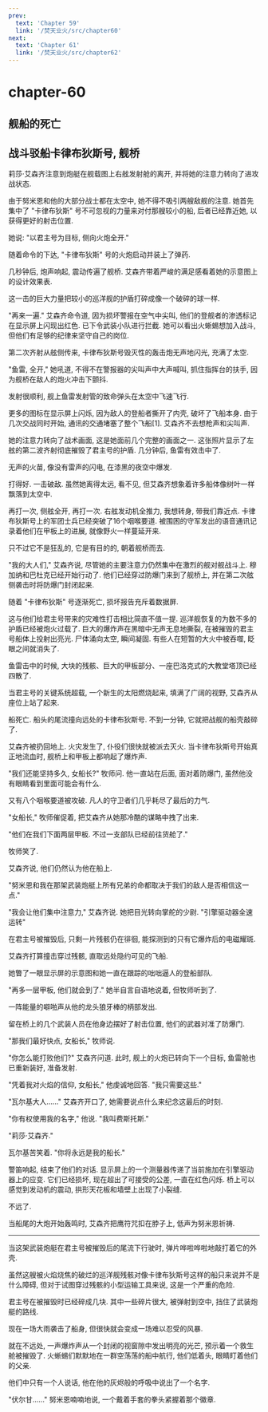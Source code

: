 ```yaml
---
prev:
  text: 'Chapter 59'
  link: '/焚天业火/src/chapter60'
next:
  text: 'Chapter 61'
  link: '/焚天业火/src/chapter62'
---
```


# chapter-60

## 舰船的死亡

## 战斗驳船卡律布狄斯号, 舰桥

莉莎·艾森齐注意到炮艇在舰载图上右舷发射舱的离开, 并将她的注意力转向了进攻战状态.

由于努米恩和他的大部分战士都在太空中, 她不得不吸引两艘敌舰的注意. 她首先集中了 "卡律布狄斯" 号不可忽视的力量来对付那艘较小的船, 后者已经靠近她, 以获得更好的射击位置.

她说: "以君主号为目标, 侧向火炮全开."

随着命令的下达, "卡律布狄斯" 号的火炮启动并装上了弹药.

几秒钟后, 炮声响起, 震动传遍了舰桥. 艾森齐带着严峻的满足感看着她的示意图上的设计效果表.

这一击的巨大力量把较小的巡洋舰的护盾打碎成像一个破碎的球一样.

"再来一遍." 艾森齐命令道, 因为损坏警报在空气中尖叫, 他们的登舰者的渗透标记在显示屏上闪现出红色. 已下令武装小队进行拦截. 她可以看出火蜥蜴想加入战斗, 但他们有足够的纪律来坚守自己的岗位.

第二次齐射从舷侧传来, 卡律布狄斯号毁灭性的轰击炮无声地闪光, 充满了太空.

"鱼雷, 全开," 她吼道, 不得不在警报器的尖叫声中大声喊叫, 抓住指挥台的扶手, 因为舰桥在敌人的炮火冲击下颤抖.

发射很顺利, 舰上鱼雷发射管的致命弹头在太空中飞速飞行.

更多的图标在显示屏上闪烁, 因为敌人的登船者撕开了内壳, 破坏了飞船本身. 由于几次交战同时开始, 通讯的交通堵塞了整个飞船[1]. 艾森齐不去想枪声和尖叫声.

她的注意力转向了战术画面, 这是她面前几个完整的画面之一. 这张照片显示了左舷的第二波齐射彻底摧毁了君主号的护盾. 几分钟后, 鱼雷有效击中了.

无声的火苗, 像没有雷声的闪电, 在漆黑的夜空中爆发.

打得好. 一击破敌. 虽然她离得太远, 看不见, 但艾森齐想象着许多船体像树叶一样飘落到太空中.

再打一次, 侧舷全开, 再打一次. 右舷发动机全推力, 我想转身, 带我们靠近点. 卡律布狄斯号上的军团士兵已经突破了16个咽喉要道. 被围困的守军发出的语音通讯记录着他们在甲板上的进展, 就像野火一样蔓延开来.

只不过它不是狂乱的, 它是有目的的, 朝着舰桥而去.

"我的大人们," 艾森齐说, 尽管她的主要注意力仍然集中在激烈的舰对舰战斗上. 穆加纳和巴杜克已经开始行动了. 他们已经穿过防爆门来到了舰桥上, 并在第二次舷侧袭击时将防爆门封闭起来.

随着 "卡律布狄斯" 号逐渐死亡, 损坏报告充斥着数据屏.

这与他们给君主号带来的灾难性打击相比简直不值一提. 巡洋舰恢复的为数不多的护盾已经被炮火过载了. 巨大的爆炸声在黑暗中无声无息地撕裂, 在被摧毁的君主号船体上投射出亮光. 尸体涌向太空, 瞬间凝固. 有些人在短暂的大火中被吞噬, 眨眼之间就消失了.

鱼雷击中的时候, 大块的残骸、巨大的甲板部分、一座巴洛克式的大教堂塔顶已经四散了.

当君主号的关键系统超载, 一个新生的太阳燃烧起来, 填满了广阔的视野, 艾森齐从座位上站了起来.

船死亡. 船头的尾流撞向远处的卡律布狄斯号. 不到一分钟, 它就把战舰的船壳敲碎了.

艾森齐被扔回地上. 火灾发生了, 仆役们很快就被派去灭火. 当卡律布狄斯号开始真正地流血时, 舰桥上和甲板上都响起了爆炸声.

"我们还能坚持多久, 女船长?" 牧师问. 他一直站在后面, 面对着防爆门, 虽然他没有眼睛看到里面可能会有什么.

又有八个咽喉要道被攻破. 凡人的守卫者们几乎耗尽了最后的力气.

"女船长," 牧师催促着, 把艾森齐从她那冷酷的谋略中拽了出来.

"他们在我们下面两层甲板. 不过一支部队已经前往货舱了."

牧师笑了.

艾森齐说, 他们仍然认为他在船上.

"努米恩和我在那架武装炮艇上所有兄弟的命都取决于我们的敌人是否相信这一点."

"我会让他们集中注意力," 艾森齐说. 她把目光转向掌舵的少尉. "引擎驱动器全速运转"

在君主号被摧毁后, 只剩一片残骸仍在徘徊, 能探测到的只有它爆炸后的电磁耀斑.

艾森齐打算撞击穿过残骸, 直取远处隐约可见的飞船.

她瞥了一眼显示屏的示意图和她一直在跟踪的咄咄逼人的登船部队.

"再多一层甲板, 他们就会到了." 她半自言自语地说着, 但牧师听到了.

一阵能量的噼啪声从他的龙头狼牙棒的柄部发出.

留在桥上的几个武装人员在他身边摆好了射击位置, 他们的武器对准了防爆门.

"那我们最好快点, 女船长," 牧师说.

"你怎么能打败他们?" 艾森齐问道. 此时, 舰上的火炮已转向下一个目标, 鱼雷舱也已重新装好, 准备发射.

"凭着我对火焰的信仰, 女船长," 他虔诚地回答. "我只需要这些."

"瓦尔基大人……" 艾森齐开口了, 她需要说点什么来纪念这最后的时刻.

"你有权使用我的名字," 他说. "我叫费斯托斯."

"莉莎·艾森齐."

瓦尔基苦笑着. "你将永远是我的船长."

警笛响起, 结束了他们的对话. 显示屏上的一个测量器传递了当前施加在引擎驱动器上的应变. 它们已经损坏, 现在超出了可接受的公差, 一直在红色闪烁. 桥上可以感觉到发动机的震动, 拱形天花板和墙壁上出现了小裂缝.

不远了.

当船尾的大炮开始轰鸣时, 艾森齐把鹰符咒扣在脖子上, 低声为努米恩祈祷.

--------

当这架武装炮艇在君主号被摧毁后的尾流下行驶时, 弹片哗啦哗啦地敲打着它的外壳.

虽然这艘被火焰烧焦的破烂的巡洋舰残骸对像卡律布狄斯号这样的船只来说并不是什么障碍, 但对于试图穿过残骸的小型运输工具来说, 这是一个严重的危险.

君主号在被摧毁时已经碎成几块. 其中一些碎片很大, 被弹射到空中, 挡住了武装炮艇的路线.

现在一场大雨袭击了船身, 但很快就会变成一场难以忍受的风暴.

就在不远处, 一声爆炸声从一个封闭的视窗隙中发出明亮的光芒, 预示着一个救生舱被摧毁了. 火蜥蜴们默默地在一群空荡荡的船中航行, 他们低着头, 眼睛盯着他们的父亲.

他们中只有一个人说话, 他在他的灰烬般的呼吸中说出了一个名字.

"伏尔甘……" 努米恩喃喃地说, 一个戴着手套的拳头紧握着那个徽章.
